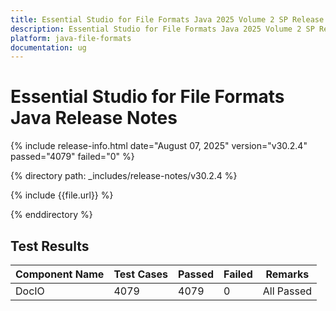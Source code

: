 ```yaml
---
title: Essential Studio for File Formats Java 2025 Volume 2 SP Release Release Notes  
description: Essential Studio for File Formats Java 2025 Volume 2 SP Release Release Notes  
platform: java-file-formats
documentation: ug
---
```


# Essential Studio for File Formats Java  Release Notes  

{% include release-info.html date="August 07, 2025"  version="v30.2.4" passed="4079" failed="0" %} 

{% directory path: _includes/release-notes/v30.2.4 %}

{% include {{file.url}} %}

{% enddirectory %}

## Test Results

| Component Name | Test Cases | Passed | Failed | Remarks |
|---------------|------------|--------|--------|---------|
| DocIO | 4079 | 4079 | 0 | All Passed |